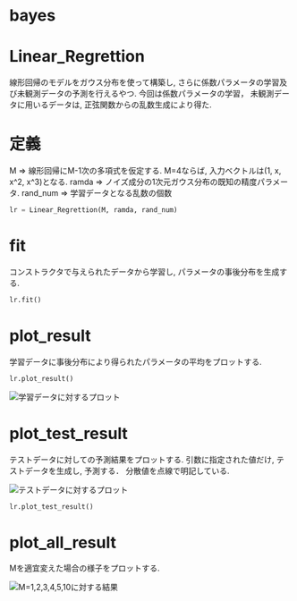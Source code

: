 # bayes
# Linear_Regrettion
線形回帰のモデルをガウス分布を使って構築し, さらに係数パラメータの学習及び未観測データの予測を行えるやつ. 
今回は係数パラメータの学習， 未観測データに用いるデータは, 正弦関数からの乱数生成により得た. 

# 定義
M => 線形回帰にM-1次の多項式を仮定する. M=4ならば, 入力ベクトルは(1, x, x^2, x^3)となる.
ramda => ノイズ成分の1次元ガウス分布の既知の精度パラメータ.
rand_num => 学習データとなる乱数の個数 

```python
lr = Linear_Regrettion(M, ramda, rand_num)
```

# fit
コンストラクタで与えられたデータから学習し, パラメータの事後分布を生成する. 

```python
lr.fit()
```

# plot_result
学習データに事後分布により得られたパラメータの平均をプロットする.

```python
lr.plot_result()
```

![学習データに対するプロット](https://user-images.githubusercontent.com/37444351/44082963-c043be52-9fed-11e8-9991-650293235d91.png)

# plot_test_result
テストデータに対しての予測結果をプロットする. 
引数に指定された値だけ, テストデータを生成し, 予測する．
分散値を点線で明記している.

![テストデータに対するプロット](https://user-images.githubusercontent.com/37444351/44082991-cd18b1fa-9fed-11e8-859a-8f6536d36dc6.png)

```python
lr.plot_test_result()
```

# plot_all_result
Mを適宜変えた場合の様子をプロットする.

![M=1,2,3,4,5,10に対する結果](https://user-images.githubusercontent.com/37444351/44629326-68945c80-a988-11e8-8f61-ab5b70aba127.png)
